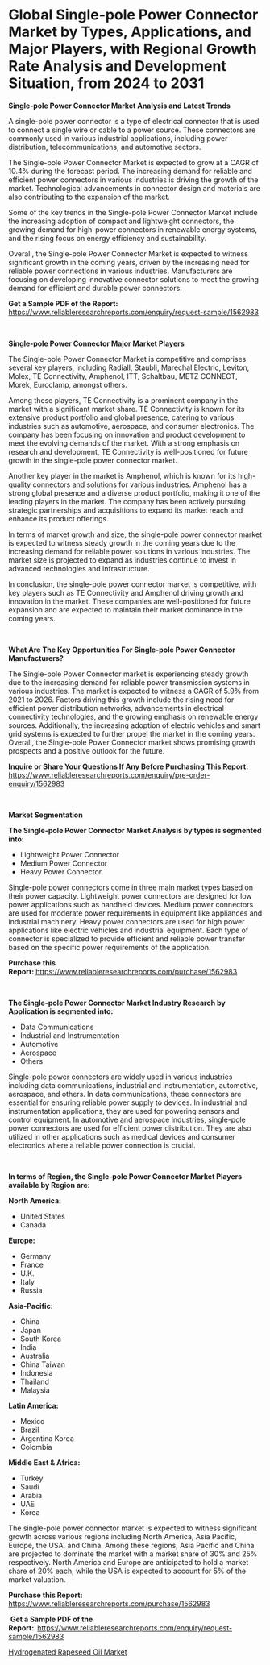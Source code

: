 <p><h1>Global Single-pole Power Connector Market by Types, Applications, and Major Players, with Regional Growth Rate Analysis and Development Situation, from 2024 to 2031</h1></p><p><strong>Single-pole Power Connector Market Analysis and Latest Trends</strong></p>
<p><p>A single-pole power connector is a type of electrical connector that is used to connect a single wire or cable to a power source. These connectors are commonly used in various industrial applications, including power distribution, telecommunications, and automotive sectors.</p><p>The Single-pole Power Connector Market is expected to grow at a CAGR of 10.4% during the forecast period. The increasing demand for reliable and efficient power connectors in various industries is driving the growth of the market. Technological advancements in connector design and materials are also contributing to the expansion of the market.</p><p>Some of the key trends in the Single-pole Power Connector Market include the increasing adoption of compact and lightweight connectors, the growing demand for high-power connectors in renewable energy systems, and the rising focus on energy efficiency and sustainability.</p><p>Overall, the Single-pole Power Connector Market is expected to witness significant growth in the coming years, driven by the increasing need for reliable power connections in various industries. Manufacturers are focusing on developing innovative connector solutions to meet the growing demand for efficient and durable power connectors.</p></p>
<p><strong>Get a Sample PDF of the Report:&nbsp;</strong> <a href="https://www.reliableresearchreports.com/enquiry/request-sample/1562983">https://www.reliableresearchreports.com/enquiry/request-sample/1562983</a></p>
<p>&nbsp;</p>
<p><strong>Single-pole Power Connector Major Market Players</strong></p>
<p><p>The Single-pole Power Connector Market is competitive and comprises several key players, including Radiall, Staubli, Marechal Electric, Leviton, Molex, TE Connectivity, Amphenol, ITT, Schaltbau, METZ CONNECT, Morek, Euroclamp, amongst others.</p><p>Among these players, TE Connectivity is a prominent company in the market with a significant market share. TE Connectivity is known for its extensive product portfolio and global presence, catering to various industries such as automotive, aerospace, and consumer electronics. The company has been focusing on innovation and product development to meet the evolving demands of the market. With a strong emphasis on research and development, TE Connectivity is well-positioned for future growth in the single-pole power connector market.</p><p>Another key player in the market is Amphenol, which is known for its high-quality connectors and solutions for various industries. Amphenol has a strong global presence and a diverse product portfolio, making it one of the leading players in the market. The company has been actively pursuing strategic partnerships and acquisitions to expand its market reach and enhance its product offerings.</p><p>In terms of market growth and size, the single-pole power connector market is expected to witness steady growth in the coming years due to the increasing demand for reliable power solutions in various industries. The market size is projected to expand as industries continue to invest in advanced technologies and infrastructure.</p><p>In conclusion, the single-pole power connector market is competitive, with key players such as TE Connectivity and Amphenol driving growth and innovation in the market. These companies are well-positioned for future expansion and are expected to maintain their market dominance in the coming years.</p></p>
<p>&nbsp;</p>
<p><strong>What Are The Key Opportunities For Single-pole Power Connector Manufacturers?</strong></p>
<p><p>The Single-pole Power Connector market is experiencing steady growth due to the increasing demand for reliable power transmission systems in various industries. The market is expected to witness a CAGR of 5.9% from 2021 to 2026. Factors driving this growth include the rising need for efficient power distribution networks, advancements in electrical connectivity technologies, and the growing emphasis on renewable energy sources. Additionally, the increasing adoption of electric vehicles and smart grid systems is expected to further propel the market in the coming years. Overall, the Single-pole Power Connector market shows promising growth prospects and a positive outlook for the future.</p></p>
<p><strong>Inquire or Share Your Questions If Any Before Purchasing This Report:</strong> <a href="https://www.reliableresearchreports.com/enquiry/pre-order-enquiry/1562983">https://www.reliableresearchreports.com/enquiry/pre-order-enquiry/1562983</a></p>
<p>&nbsp;</p>
<p><strong>Market Segmentation</strong></p>
<p><strong>The Single-pole Power Connector Market Analysis by types is segmented into:</strong></p>
<p><ul><li>Lightweight Power Connector</li><li>Medium Power Connector</li><li>Heavy Power Connector</li></ul></p>
<p><p>Single-pole power connectors come in three main market types based on their power capacity. Lightweight power connectors are designed for low power applications such as handheld devices. Medium power connectors are used for moderate power requirements in equipment like appliances and industrial machinery. Heavy power connectors are used for high power applications like electric vehicles and industrial equipment. Each type of connector is specialized to provide efficient and reliable power transfer based on the specific power requirements of the application.</p></p>
<p><strong>Purchase this Report:&nbsp;</strong><a href="https://www.reliableresearchreports.com/purchase/1562983">https://www.reliableresearchreports.com/purchase/1562983</a></p>
<p>&nbsp;</p>
<p><strong>The Single-pole Power Connector Market Industry Research by Application is segmented into:</strong></p>
<p><ul><li>Data Communications</li><li>Industrial and Instrumentation</li><li>Automotive</li><li>Aerospace</li><li>Others</li></ul></p>
<p><p>Single-pole power connectors are widely used in various industries including data communications, industrial and instrumentation, automotive, aerospace, and others. In data communications, these connectors are essential for ensuring reliable power supply to devices. In industrial and instrumentation applications, they are used for powering sensors and control equipment. In automotive and aerospace industries, single-pole power connectors are used for efficient power distribution. They are also utilized in other applications such as medical devices and consumer electronics where a reliable power connection is crucial.</p></p>
<p>&nbsp;</p>
<p><strong>In terms of Region, the Single-pole Power Connector Market Players available by Region are:</strong></p>
<p>
    <p> <strong> North America: </strong>
        <ul>
            <li>United States</li>
            <li>Canada</li>
        </ul>
        </p> 
    <p> <strong> Europe: </strong>
        <ul>
            <li>Germany</li>
            <li>France</li>
            <li>U.K.</li>
            <li>Italy</li>
            <li>Russia</li>
        </ul>
        </p> 
    <p> <strong> Asia-Pacific: </strong>
        <ul>
            <li>China</li>
            <li>Japan</li>
            <li>South Korea</li>
            <li>India</li>
            <li>Australia</li>
            <li>China Taiwan</li>
            <li>Indonesia</li>
            <li>Thailand</li>
            <li>Malaysia</li>
        </ul>
        </p> 
    <p> <strong> Latin America: </strong>
        <ul>
            <li>Mexico</li>
            <li>Brazil</li>
            <li>Argentina Korea</li>
            <li>Colombia</li>
        </ul>
        </p> 
    <p> <strong> Middle East & Africa: </strong>
        <ul>
            <li>Turkey</li>
            <li>Saudi</li>
            <li>Arabia</li>
            <li>UAE</li>
            <li>Korea</li>
        </ul>
    </p>
    </p>
<p><p>The single-pole power connector market is expected to witness significant growth across various regions including North America, Asia Pacific, Europe, the USA, and China. Among these regions, Asia Pacific and China are projected to dominate the market with a market share of 30% and 25% respectively. North America and Europe are anticipated to hold a market share of 20% each, while the USA is expected to account for 5% of the market valuation.</p></p>
<p><strong>Purchase this Report: </strong><a href="https://www.reliableresearchreports.com/purchase/1562983">https://www.reliableresearchreports.com/purchase/1562983</a></p>
<p>&nbsp;<strong>Get a Sample PDF of the Report:&nbsp;&nbsp;</strong><a href="https://www.reliableresearchreports.com/enquiry/request-sample/1562983">https://www.reliableresearchreports.com/enquiry/request-sample/1562983</a></p>
<p><strong></strong></p>
<p><p><a href="https://chivalrous-flock-a86.notion.site/Hydrogenated-Rapeseed-Oil-Market-Challenges-Opportunities-and-Growth-Drivers-and-Major-Market-Pla-d384a4919f2643e3b3205898b5b6ca59">Hydrogenated Rapeseed Oil Market</a></p></p>